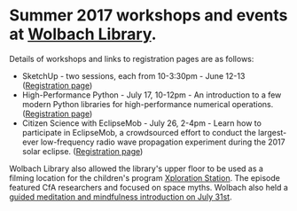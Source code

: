 # Summer 2017 workshops and events at [Wolbach Library](http://library.cfa.harvard.edu/).
    
Details of workshops and links to registration pages are as follows:

+ SketchUp - two sessions, each from 10-3:30pm - June 12-13 ([Registration page](https://docs.google.com/a/cfa.harvard.edu/forms/d/e/1FAIpQLSf82ObKv_NKDJ5rVITMqzJkZKaKI77Vkw6f7Br8khGINPXXnQ/viewform?usp=sf_link))
+ High-Performance Python - July 17, 10-12pm - An introduction to a few modern Python libraries for high-performance numerical operations. ([Registration page](https://docs.google.com/forms/d/e/1FAIpQLSeHW2SlMNnl56OIl6NbtF57XiZL1Yb-3S_wYEAYvqrKMsEyLw/viewform?c=0&w=1))
+ Citizen Science with EclipseMob - July 26, 2-4pm - Learn how to participate in EclipseMob, a crowdsourced effort to conduct the largest-ever low-frequency radio wave propagation experiment during the 2017 solar eclipse. ([Registration page](https://docs.google.com/forms/d/e/1FAIpQLSeFY_R9DGjni0Ea_mUXGalU6EvPdx1TX3pmhB33YtH9mOAYYw/viewform))

Wolbach Library also allowed the library's upper floor to be used as a filming location for the children's program [Xploration Station](http://www.xplorationstation.com/). The episode featured CfA researchers and focused on space myths. Wolbach also held a [guided meditation and mindfulness introduction on July 31st](https://library.cfa.harvard.edu/event/mindfulness-cfa).
